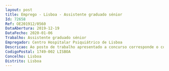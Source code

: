 ```yaml
--- 
layout: post
title: Emprego - Lisboa - Assistente graduado sénior
Id: 72658
Ref: OE201912/0560
DataAbertura: 2019-12-19
DataFecho: 2020-01-06
Trabalho: Assistente graduado sénior
Empregador: Centro Hospitalar Psiquiátrico de Lisboa
Descricao: Ao posto de trabalho apresentado a concurso corresponde o conteúdo funcional da carreira especial médica na categoria de assistente graduado sénior, tal como estabelecido no artº.7.º A e no artº. 13.º do Decreto Lei n.º 177 2009 de 04 de agosto, alterado pelo Decreto Lei n.º 266 D 2012 de 31 de dezembro.
CodigoPostal: 1749-002 LISBOA
Concelho: Lisboa
Distrito: Lisboa
--- 
```

